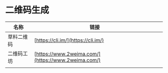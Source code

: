 # 二维码生成

| 名称    | 链接                                                 |   |
| ----- | -------------------------------------------------- | - |
| 草料二维码 | [https://cli.im/](https://cli.im/)                 |   |
| 二维码工坊 | [https://www.2weima.com/](https://www.2weima.com/) |   |
|       |                                                    |   |
